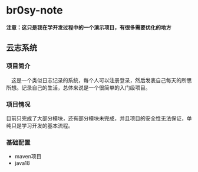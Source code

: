 # br0sy-note
**注意：这只是我在学开发过程中的一个演示项目，有很多需要优化的地方**
## 云志系统
### 项目简介
&emsp;这是一个类似日志记录的系统，每个人可以注册登录，然后发表自己每天的所思所想。记录自己的生活，总体来说是一个很简单的入门级项目。
### 项目情况
目前只完成了大部分模块，还有部分模块未完成，并且项目的安全性无法保证，单纯只是学习开发的基本流程。
### 基础配置
- maven项目
- java18
